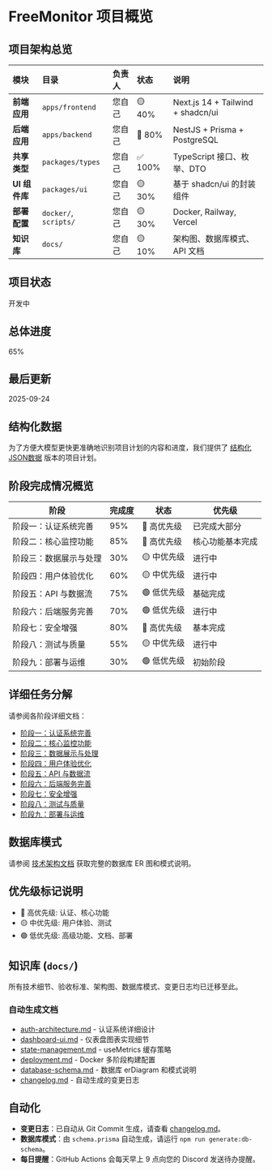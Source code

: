# FreeMonitor 项目概览

## 项目架构总览
| 模块 | 目录 | 负责人 | 状态 | 说明 |
| :--- | :--- | :--- | :--- | :--- |
| **前端应用** | `apps/frontend` | 您自己 | 🟡 40% | Next.js 14 + Tailwind + shadcn/ui |
| **后端应用** | `apps/backend` | 您自己 | 🔴 80% | NestJS + Prisma + PostgreSQL |
| **共享类型** | `packages/types` | 您自己 | ✅ 100% | TypeScript 接口、枚举、DTO |
| **UI 组件库** | `packages/ui` | 您自己 | 🟡 30% | 基于 shadcn/ui 的封装组件 |
| **部署配置** | `docker/`, `scripts/` | 您自己 | 🟡 30% | Docker, Railway, Vercel |
| **知识库** | `docs/` | 您自己 | 🟡 10% | 架构图、数据库模式、API 文档 |

## 项目状态
开发中

## 总体进度
65%

## 最后更新
2025-09-24

## 结构化数据
为了方便大模型更快更准确地识别项目计划的内容和进度，我们提供了 [结构化JSON数据](./project-plan-structured.json) 版本的项目计划。

## 阶段完成情况概览

| 阶段 | 完成度 | 状态 | 优先级 |
|------|--------|------|--------|
| 阶段一：认证系统完善 | 95% | 🔴 高优先级 | 已完成大部分 |
| 阶段二：核心监控功能 | 85% | 🔴 高优先级 | 核心功能基本完成 |
| 阶段三：数据展示与处理 | 30% | 🟡 中优先级 | 进行中 |
| 阶段四：用户体验优化 | 60% | 🟡 中优先级 | 进行中 |
| 阶段五：API 与数据流 | 75% | 🟢 低优先级 | 基础完成 |
| 阶段六：后端服务完善 | 70% | 🟢 低优先级 | 进行中 |
| 阶段七：安全增强 | 80% | 🔴 高优先级 | 基本完成 |
| 阶段八：测试与质量 | 55% | 🟡 中优先级 | 进行中 |
| 阶段九：部署与运维 | 30% | 🟢 低优先级 | 初始阶段 |

## 详细任务分解

请参阅各阶段详细文档：
- [阶段一：认证系统完善](./02-phase-1-auth-system.md)
- [阶段二：核心监控功能](./03-phase-2-core-monitoring.md)
- [阶段三：数据展示与处理](./04-phase-3-data-processing.md)
- [阶段四：用户体验优化](./05-phase-4-ux-optimization.md)
- [阶段五：API 与数据流](./06-phase-5-api-dataflow.md)
- [阶段六：后端服务完善](./07-phase-6-backend-enhancement.md)
- [阶段七：安全增强](./08-phase-7-security.md)
- [阶段八：测试与质量](./09-phase-8-testing.md)
- [阶段九：部署与运维](./10-phase-9-deployment.md)

## 数据库模式

请参阅 [技术架构文档](./11-technical-architecture.md) 获取完整的数据库 ER 图和模式说明。

## 优先级标记说明
- 🔴 高优先级: 认证、核心功能
- 🟡 中优先级: 用户体验、测试
- 🟢 低优先级: 高级功能、文档、部署

## 知识库 (`docs/`)
所有技术细节、验收标准、架构图、数据库模式、变更日志均已迁移至此。

### 自动生成文档
- [auth-architecture.md](./development/architecture/auth-architecture.md) - 认证系统详细设计
- [dashboard-ui.md](./development/architecture/dashboard-ui.md) - 仪表盘图表实现细节
- [state-management.md](./development/architecture/state-management.md) - useMetrics 缓存策略
- [deployment.md](./deployment/deployment.md) - Docker 多阶段构建配置
- [database-schema.md](./development/architecture/database-schema.md) - 数据库 erDiagram 和模式说明
- [changelog.md](./development/changelog.md) - 自动生成的变更日志

## 自动化
- **变更日志**：已自动从 Git Commit 生成，请查看 [changelog.md](./development/changelog.md)。
- **数据库模式**：由 `schema.prisma` 自动生成，请运行 `npm run generate:db-schema`。
- **每日提醒**：GitHub Actions 会每天早上 9 点向您的 Discord 发送待办提醒。